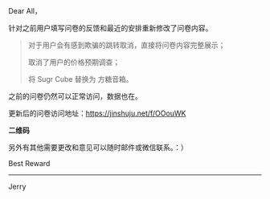 

Dear All，

针对之前用户填写问卷的反馈和最近的安排重新修改了问卷内容。

> 对于用户会有感到欺骗的跳转取消，直接将问卷内容完整展示；
> 
> 取消了用户的价格预期调查；
> 
> 将 Sugr Cube 替换为 方糖音箱。

之前的问卷仍然可以正常访问，数据也在。

更新后的问卷访问地址：https://jinshuju.net/f/OOouWK

**二维码**

另外有其他需要更改和意见可以随时邮件或微信联系。：）

Best Reward

---

Jerry

